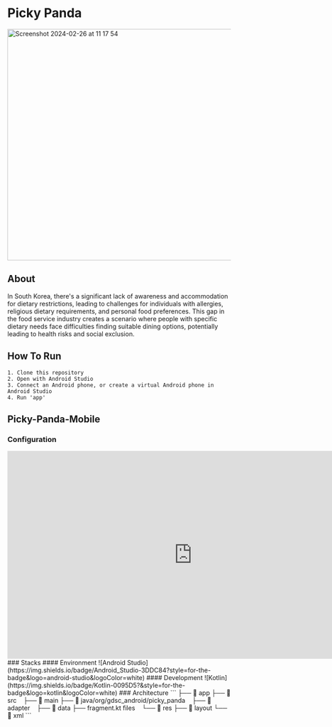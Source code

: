 # Picky Panda
<img width="521" alt="Screenshot 2024-02-26 at 11 17 54" src="https://github.com/picky-panda/picky-panda-mobile/assets/144666264/f0ff28fd-947a-467a-b366-a98ab980447b">

## About

In South Korea, there's a significant lack of awareness and accommodation for dietary restrictions, leading to challenges for individuals with allergies, religious dietary requirements, and personal food preferences. This gap in the food service industry creates a scenario where people with specific dietary needs face difficulties finding suitable dining options, potentially leading to health risks and social exclusion.

## How To Run
```
1. Clone this repository
2. Open with Android Studio
3. Connect an Android phone, or create a virtual Android phone in Android Studio
4. Run 'app'
```
## Picky-Panda-Mobile
### Configuration
<iframe width="832" height="468" src="https://www.youtube.com/embed/f0VjOea5icI" title="Picky-Panda - GDSC Solution Challenge 2024" frameborder="0" allow="accelerometer; autoplay; clipboard-write; encrypted-media; gyroscope; picture-in-picture; web-share" allowfullscreen></iframe>
### Stacks
#### Environment
![Android Studio](https://img.shields.io/badge/Android_Studio-3DDC84?style=for-the-badge&logo=android-studio&logoColor=white)
#### Development
![Kotlin](https://img.shields.io/badge/Kotlin-0095D5?&style=for-the-badge&logo=kotlin&logoColor=white)
### Architecture
```
├── 📁 app
    ├── 📁 src
         ├── 📁 main
             ├── 📁 java/org/gdsc_android/picky_panda
                 ├── 📁 adapter
                 ├── 📁 data
                 ├── fragment.kt files
                 └── 📁 res
                     ├── 📁 layout
                     └── 📁 xml
```
